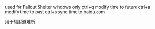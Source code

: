 used for Fallout Shelter 
windows only
ctrl+q modify time to future
ctrl+a modify time to past
ctrl+s sync time to baidu.com

用于辐射避难所
